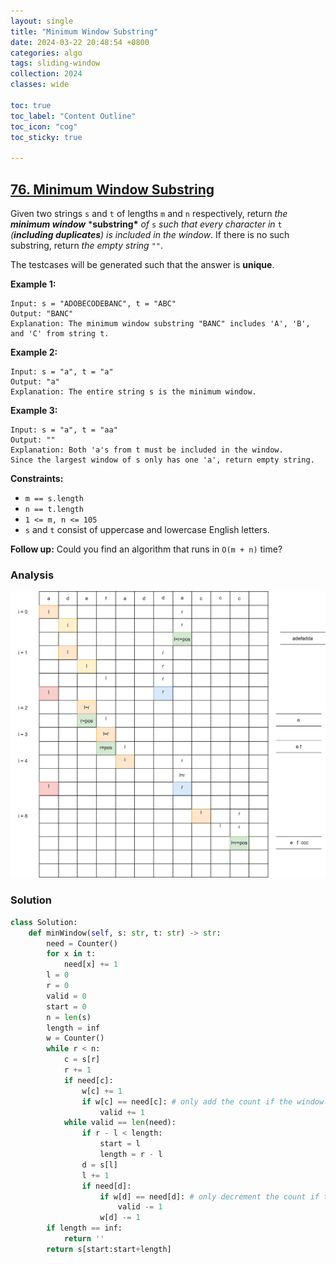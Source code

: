 ```yaml
---
layout: single
title: "Minimum Window Substring"
date: 2024-03-22 20:48:54 +0800
categories: algo
tags: sliding-window
collection: 2024
classes: wide

toc: true
toc_label: "Content Outline"
toc_icon: "cog"
toc_sticky: true

---
```




## [76. Minimum Window Substring](https://leetcode.com/problems/minimum-window-substring/)



Given two strings `s` and `t` of lengths `m` and `n` respectively, return *the **minimum window***  ***substring\*** *of* `s` *such that every character in* `t` *(**including duplicates**) is included in the window*. If there is no such substring, return *the empty string* `""`.



The testcases will be generated such that the answer is **unique**.

 

**Example 1:**

```
Input: s = "ADOBECODEBANC", t = "ABC"
Output: "BANC"
Explanation: The minimum window substring "BANC" includes 'A', 'B', and 'C' from string t.
```

**Example 2:**

```
Input: s = "a", t = "a"
Output: "a"
Explanation: The entire string s is the minimum window.
```

**Example 3:**

```
Input: s = "a", t = "aa"
Output: ""
Explanation: Both 'a's from t must be included in the window.
Since the largest window of s only has one 'a', return empty string.
```

 

**Constraints:**

- `m == s.length`
- `n == t.length`
- `1 <= m, n <= 105`
- `s` and `t` consist of uppercase and lowercase English letters.

 

**Follow up:** Could you find an algorithm that runs in `O(m + n)` time?

### Analysis

![non-overlapping-str](/assets/images/non-overlapping-substr.drawio.svg)

### Solution

```py
class Solution:
    def minWindow(self, s: str, t: str) -> str:
        need = Counter()
        for x in t:
            need[x] += 1
        l = 0
        r = 0
        valid = 0
        start = 0
        n = len(s)
        length = inf
        w = Counter()
        while r < n:
            c = s[r]
            r += 1
            if need[c]:
                w[c] += 1
                if w[c] == need[c]: # only add the count if the window alreay contain enough number of a char
                    valid += 1
            while valid == len(need):
                if r - l < length:
                    start = l
                    length = r - l
                d = s[l]
                l += 1
                if need[d]:
                    if w[d] == need[d]: # only decrement the count if the left-most char's count decrease below the required
                        valid -= 1
                    w[d] -= 1
        if length == inf:
            return ''
        return s[start:start+length]	
                
                
```

